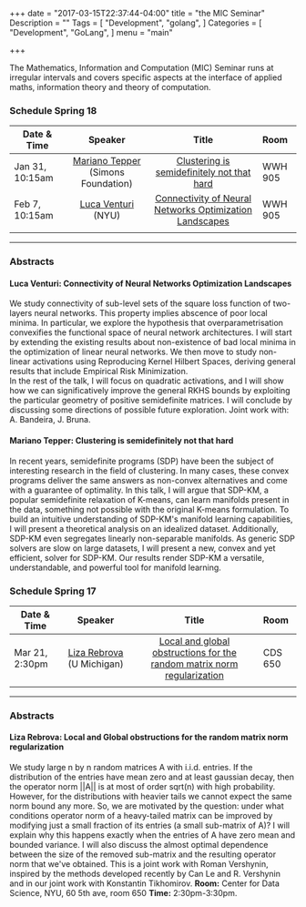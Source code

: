 +++
date = "2017-03-15T22:37:44-04:00"
title = "the MIC Seminar"
Description = ""
Tags = [
  "Development",
  "golang",
]
Categories = [
  "Development",
  "GoLang",
]
menu = "main"

+++

The Mathematics, Information and Computation (MIC) Seminar runs at irregular intervals and covers specific aspects at the interface of applied maths, information theory and theory of computation.


### Schedule Spring 18

| Date & Time    | Speaker       | Title | Room |
| ----------- |:-------------:|:-----------:|:------| 
| Jan 31, 10:15am      | [Mariano Tepper](https://www.simonsfoundation.org/team/mariano-tepper/) (Simons Foundation)  | [Clustering is semidefinitely not that hard](#tepper) | WWH 905 |
| Feb 7, 10:15am      | [Luca Venturi](https://cims.nyu.edu/~venturi/) (NYU)  | [Connectivity of Neural Networks Optimization Landscapes](#venturi)  | WWH 905 |
|       |   |     |  |

---

### Abstracts

#### <a name="venturi"></a> Luca Venturi: Connectivity of Neural Networks Optimization Landscapes

We study connectivity of sub-level sets of the square loss function of two-layers neural networks. This property implies abscence of poor local minima. 
In particular, we explore the hypothesis that overparametrisation convexifies the functional space of neural network architectures.
I will start by extending the existing results about non-existence of bad local minima in the optimization of linear neural networks.
We then move to study non-linear activations using Reproducing Kernel Hilbert Spaces, deriving general results that include Empirical Risk Minimization.  
In the rest of the talk, I will focus on quadratic activations, and I will show how we can significatively improve the general RKHS bounds by exploiting the particular geometry of positive semidefinite matrices.
I will conclude by discussing some directions of possible future exploration.
Joint work with: A. Bandeira, J. Bruna.

#### <a name="tepper"></a> Mariano Tepper: Clustering is semidefinitely not that hard

In recent years, semidefinite programs (SDP) have been the subject of interesting research in the field of clustering. In many cases, these convex programs deliver the same answers as non-convex alternatives and come with a guarantee of optimality.
In this talk, I will argue that SDP-KM, a popular semidefinite relaxation of K-means, can learn manifolds present in the data, something not possible with the original K-means formulation. To build an intuitive understanding of SDP-KM's manifold learning capabilities, I will present a theoretical analysis on an idealized dataset. Additionally, SDP-KM even segregates linearly non-separable manifolds. As generic SDP solvers are slow on large datasets, I will present a new, convex and yet efficient, solver for SDP-KM. Our results render SDP-KM a versatile, understandable, and powerful tool for manifold learning.

### Schedule Spring 17

| Date & Time    | Speaker       | Title | Room |
| ----------- |:-------------:|:-----------:|:------| 
| Mar 21, 2:30pm      | [Liza Rebrova](http://www-personal.umich.edu/~erebrova/index.html) (U Michigan)  | [Local and global obstructions for the random matrix norm regularization](#rebrova) | CDS 650 |
|       |   |     |  |

---

### Abstracts

#### <a name="rebrova"></a> Liza Rebrova: Local and Global obstructions for the random matrix norm regularization

We study large n by n random matrices A with i.i.d. entries. If the distribution of the entries have mean zero and at least gaussian decay, then the operator norm ||A|| is at most of order sqrt(n) with high probability. However, for the distributions with heavier tails we cannot expect the same norm bound any more. So, we are motivated by the question: under what conditions operator norm of a heavy-tailed matrix can be improved by modifying just a small fraction of its entries (a small sub-matrix of A)? I will explain why this happens exactly when the entries of A have zero mean and bounded variance. I will also discuss the almost optimal dependence between the size of the removed sub-matrix and the resulting operator norm that we've obtained. This is a joint work with Roman Vershynin, inspired by the methods developed recently by Can Le and R. Vershynin and in our joint work with Konstantin Tikhomirov.
**Room:** Center for Data Science, NYU, 60 5th ave, room 650
**Time:** 2:30pm-3:30pm.


